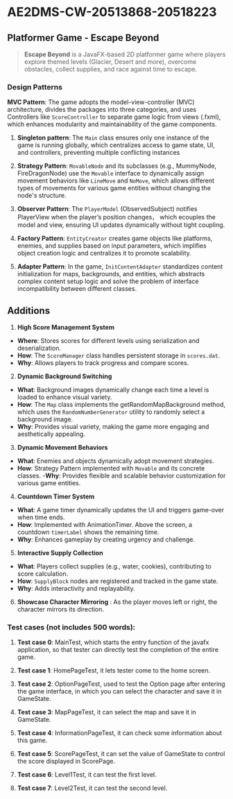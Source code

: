 # AE2DMS-CW-20513868-20518223

## Platformer Game - Escape Beyond

>**Escape Beyond** is a JavaFX-based 2D platformer game where players explore themed levels (Glacier, Desert and more), overcome obstacles, collect supplies, and race against time to escape.



### Design Patterns

**MVC Pattern**:
The game adopts the model-view-controller (MVC) architecture, divides the packages into three categories, and uses Controllers like `ScoreController` to separate game logic from views (.fxml), which enhances modularity and maintainability of the game components.

1. **Singleton pattern**: The `Main` class ensures only one instance of the game is running globally, which centralizes access to game state, UI, and controllers, preventing multiple conflicting instances


2. **Strategy Pattern**: `MovableNode` and its subclasses (e.g., MummyNode, FireDragonNode) use the `Movable` interface to dynamically assign movement behaviors like `LineMove` and `NoMove`, which allows different types of movements for various game entities without changing the node's structure. 

3. **Observer Pattern**: The `PlayerModel` (ObservedSubject) notifies PlayerView when the player’s position changes， which ecouples the model and view, ensuring UI updates dynamically without tight coupling.

4. **Factory Pattern**: `EntityCreator` creates game objects like platforms, enemies, and supplies based on input parameters, which implifies object creation logic and centralizes it to promote scalability.
   
5. **Adapter Pattern**: In the game, `InitContentAdapter` standardizes content initialization for maps, backgrounds, and entities, which abstracts complex content setup logic and solve the problem of interface incompatibility between different classes.

## Additions

1. **High Score Management System**
- **Where**: Stores scores for different levels using serialization and deserialization.
- **How**: The `ScoreManager` class handles persistent storage in `scores.dat`.
- **Why**: Allows players to track progress and compare scores.

2. **Dynamic Background Switching**
- **What**: Background images dynamically change each time a level is loaded to enhance visual variety.
- **How**: The `Map` class implements the getRandomMapBackground method, which uses the `RandomNumberGenerator` utility to randomly select a background image.
- **Why**: Provides visual variety, making the game more engaging and aesthetically appealing.

3. **Dynamic Movement Behaviors** 
- **What**: Enemies and objects dynamically adopt movement strategies.
- **How**: Strategy Pattern implemented with `Movable` and its concrete classes.
-**Why**: Provides flexible and scalable behavior customization for various game entities.

4. **Countdown Timer System**
- **What**: A game timer dynamically updates the UI and triggers game-over when time ends.
- **How**: Implemented with AnimationTimer. Above the screen, a countdown `timerLabel` shows the remaining time.
- **Why**: Enhances gameplay by creating urgency and challenge.


5. **Interactive Supply Collection**
- **What**: Players collect supplies (e.g., water, cookies), contributing to score calculation.
- **How**: `SupplyBlock` nodes are registered and tracked in the game state.
- **Why**: Adds interactivity and replayability.

6. **Showcase Character Mirroring** : As the player moves left or right, the character mirrors its direction.








### Test cases (not includes 500 words): 

1.  **Test case 0**: MainTest, which starts the entry function of the javafx application, so that tester can directly test the completion of the entire game.

2.  **Test case 1**: HomePageTest, it lets tester come to the home screen.

3.  **Test case 2**: OptionPageTest, used to test the Option page after entering the game interface, in which you can select the character and save it in GameState.

4.  **Test case 3**: MapPageTest, it can select the map and save it in GameState.

5.  **Test case 4**: InformationPageTest, it can check some information about this game.

6.  **Test case 5**: ScorePageTest, it can set the value of GameState to control the score displayed in ScorePage.

7.  **Test case 6**: Level1Test, it can test the first level.

8. **Test case 7**: Level2Test, it can test the second level.
   







